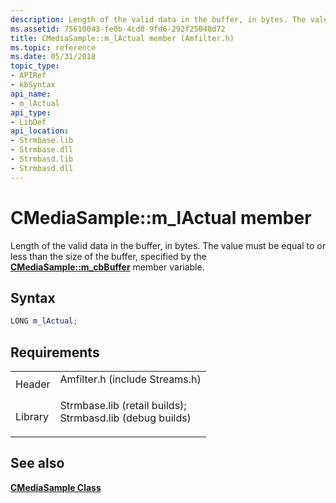 ```yaml
---
description: Length of the valid data in the buffer, in bytes. The value must be equal to or less than the size of the buffer, specified by the CMediaSample::m\_cbBuffer member variable.
ms.assetid: 75610043-fe0b-4cd0-9fd6-292f25040d72
title: CMediaSample::m_lActual member (Amfilter.h)
ms.topic: reference
ms.date: 05/31/2018
topic_type: 
- APIRef
- kbSyntax
api_name: 
- m_lActual
api_type: 
- LibDef
api_location: 
- Strmbase.lib
- Strmbase.dll
- Strmbasd.lib
- Strmbasd.dll
---
```


# CMediaSample::m\_lActual member

Length of the valid data in the buffer, in bytes. The value must be equal to or less than the size of the buffer, specified by the [**CMediaSample::m\_cbBuffer**](cmediasample-m-cbbuffer.md) member variable.

## Syntax


```C++
LONG m_lActual;
```



## Requirements



|                    |                                                                                                                                                                                            |
|--------------------|--------------------------------------------------------------------------------------------------------------------------------------------------------------------------------------------|
| Header<br/>  | <dl> <dt>Amfilter.h (include Streams.h)</dt> </dl>                                                                                  |
| Library<br/> | <dl> <dt>Strmbase.lib (retail builds); </dt> <dt>Strmbasd.lib (debug builds)</dt> </dl> |



## See also

<dl> <dt>

[**CMediaSample Class**](cmediasample.md)
</dt> </dl>

 

 




